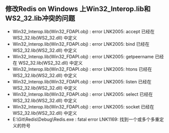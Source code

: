 ## 修改Redis on Windows 上Win32_Interop.lib和WS2_32.lib冲突的问题

- Win32_Interop.lib(Win32_FDAPI.obj) : error LNK2005: accept 已经在 WS2_32.lib(WS2_32.dll) 中定义
- Win32_Interop.lib(Win32_FDAPI.obj) : error LNK2005: bind 已经在 WS2_32.lib(WS2_32.dll) 中定义
- Win32_Interop.lib(Win32_FDAPI.obj) : error LNK2005: getpeername 已经在 WS2_32.lib(WS2_32.dll) 中定义
- Win32_Interop.lib(Win32_FDAPI.obj) : error LNK2005: htons 已经在 WS2_32.lib(WS2_32.dll) 中定义
- Win32_Interop.lib(Win32_FDAPI.obj) : error LNK2005: listen 已经在 WS2_32.lib(WS2_32.dll) 中定义
- Win32_Interop.lib(Win32_FDAPI.obj) : error LNK2005: select 已经在 WS2_32.lib(WS2_32.dll) 中定义
- Win32_Interop.lib(Win32_FDAPI.obj) : error LNK2005: socket 已经在 WS2_32.lib(WS2_32.dll) 中定义
- E:\Git\Redis\Debug\Redis.exe : fatal error LNK1169: 找到一个或多个多重定义的符号

